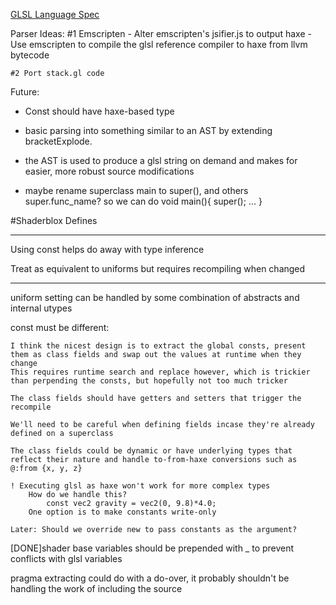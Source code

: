 [GLSL Language Spec](http://www.khronos.org/files/opengles_shading_language.pdf)


Parser Ideas:
	#1 Emscripten
	- Alter emscripten's jsifier.js to output haxe
	- Use emscripten to compile the glsl reference compiler to haxe from llvm bytecode

	#2 Port stack.gl code






Future:

- Const should have haxe-based type
- basic parsing into something similar to an AST by extending bracketExplode.
- the AST is used to produce a glsl string on demand and makes for easier, more robust source modifications

- maybe rename superclass main to super(), and others super.func_name?
	so we can do 
	void main(){
		super();
		...
	}

#Shaderblox Defines

--------------

Using const helps do away with type inference

Treat as equivalent to uniforms but requires recompiling when changed

--------------

uniform setting can be handled by some combination of abstracts and internal utypes

const must be different:
	
	I think the nicest design is to extract the global consts, present them as class fields and swap out the values at runtime when they change
	This requires runtime search and replace however, which is trickier than perpending the consts, but hopefully not too much tricker

	The class fields should have getters and setters that trigger the recompile
	
	We'll need to be careful when defining fields incase they're already defined on a superclass

	The class fields could be dynamic or have underlying types that reflect their nature and handle to-from-haxe conversions such as @:from {x, y, z}
	
	! Executing glsl as haxe won't work for more complex types
		How do we handle this?
			const vec2 gravity = vec2(0, 9.8)*4.0;
		One option is to make constants write-only 

	Later: Should we override new to pass constants as the argument? 


[DONE]shader base variables should be prepended with _ to prevent conflicts with glsl variables

pragma extracting could do with a do-over, it probably shouldn't be handling the work of including the source